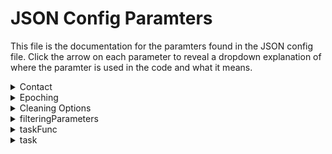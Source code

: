 # JSON Config Paramters

This file is the documentation for the paramters found in the JSON config file. Click the arrow on each parameter to reveal a dropdown explanation of where the paramter is used in the code and what it means. 

<!--CONTACT-->

<details>
<summary>Contact</summary>
Where: sendEmail function is called at the end of each fcp_# step, and contact is passed as a parameter.
<br>
Meaning: Email address to which to send pipeline’s progress updates (contained in square brackets, [ ])
</details>

<!--EPOCHING-->

<details>
  <summary>Epoching</summary>
  Where: fcp_1_TaskEpoching.
  <br>
  Meaning: Epoch the data into trials
  <br><br>
    <ul>
      <!--EPOCHING.PERIOD--> 
      <li>
        <details>
          <summary>Period</summary>
          Where: fcp_1_RestingStateEpoching, line 97
          <br>
          Meaning: Indicates epoch length for epoching resting state data
        </details>
      </li>
      <!--EPOCHING.TOTALTIME--> 
      <li>
        <details>
          <summary>Total time</summary>
          Where: Nowhere
          <br>
          Meaning: Relic from an older resting state epoch strategy. 
        </details>
      </li>
     <!--EPOCHING.HEADMOTION--> 
      <li>
        <details>
          <summary>Head motion</summary>
          Where: fcp_1_TaskEpoching
          <br>
          Meaning: Specifics for initial handling of head motion
          <br><br>
            <ul>
              <!--EPOCHING.HEADMOTION.THRESHOLDING-->
              <li>
              <details>
                <summary>Threshold</summary>
                Where: fcp_1_TaskEpoching in head motion correction
                <br>
                Meaning: Threshold for which to reject trials with head motion 
              </details>
            </li></ul>
        </details>
 </details>
 
 <!--CLEANING OPTIONS-->

<details>
  <summary>Cleaning Options</summary>
  Where: fcp_1_TaskEpoching
  <br>
  Meaning: Overall, gives options for how to handle artifacts, ICA, noisy trials, bad channels
  <br><br>
    <ul>
     <!--CLEANING OPTIONS.ARTIFACT--> 
      <li>
        <details>
          <summary>Artifact</summary>
          Where: fcp_1_TaskEpoching in artifact detection/rejection (all types)
          <br>
          Meaning: Specifies how we want to deal with various parts involved in detecting and rejecting different artifacts
          <br><br>
            <ul>
            <!--CLEANING OPTIONS.ARTIFACT.DETECTION--> 
            <li>
              <details>
                <summary>Detection</summary>
                Where: fcp_1_TaskEpoching in artifact detection
                <br>
                Meaning: “0” or “1” to indicate if we want to detect artifacts
              </details>
            </li>
            <!--CLEANING OPTIONS.ARTIFACT.REJECTION--> 
            <li>
              <details>
                <summary>Rejection</summary>
                Where: Nowhere: instead, in fcp_1_TaskEpoching under “Artifact Rejection”, there is a field “cfg.artfctdef.reject” that is equal to “complete” 
                <br>
                Meaning: Indicates how much we want to reject trials with artifacts (e.g. “complete” removes the entire trial)
              </details>
            </li>
            <!--CLEANING OPTIONS.ARTIFACT.MUSCLE--> 
            <li>
              <details>
                <summary>Muscle</summary>
                Where: fcp_1_TaskEpoching in artifact detection, setting up the cfg to call “ft_artifact_muscle”
                <br>
                Meaning: Configuration for muscle specifies how we want to deal with muscle artifacts 
              <br><br>
                <ul>
                  <!--CLEANING OPTIONS.ARTIFACT.MUSCLE.BPFILTER--> 
                  <li>
                    <details>
                      <summary>Bpfilter</summary>
                      Where: fcp_1_TaskEpoching in artifact detection, setting up the cfg to call “ft_artifact_muscle” 
                      <br>
                      Meaning: “Yes” or “no” to indicate whether or not we want to bandpass filter
                    </details>
                  </li>
                  <!--CLEANING OPTIONS.ARTIFACT.MUSCLE.BPFREQ--> 
                  <li>
                    <details>
                      <summary>Bpfreq</summary>
                      Where: fcp_1_TaskEpoching in artifact detection, setting up the cfg to call “ft_artifact_muscle” 
                      <br>
                      Meaning: [x,y] to specify what frequency band the filter should be
                    </details>
                  </li>
                  <!--CLEANING OPTIONS.ARTIFACT.MUSCLE.BPFILTORD--> 
                  <li>
                    <details>
                      <summary>Bpfiltord</summary>
                      Where: fcp_1_TaskEpoching in artifact detection, setting up the cfg to call “ft_artifact_muscle”
                      <br>
                      Meaning: Specifies the fiter orde
                    </details>
                  </li>
                  <!--CLEANING OPTIONS.ARTIFACT.MUSCLE.BPFILTTYPE--> 
                  <li>
                    <details>
                      <summary>Bpfilttype</summary>
                      Where: fcp_1_TaskEpoching in artifact detection, setting up the cfg to call “ft_artifact_muscle
                      <br>
                      Meaning: Specifies the type of filter (e.g. “but” for butterworth)
                    </details>
                  </li>
                  <!--CLEANING OPTIONS.ARTIFACT.MUSCLE.HILBERT--> 
                  <li>
                    <details>
                      <summary>Hilbert</summary>
                      Where:fcp_1_TaskEpoching in artifact detection, setting up the cfg to call “ft_artifact_muscle
                      <br>
                      Meaning: “Yes” or “no” to indicate if we want to perform a hilbert transform
                    </details>
                  </li>
                  <!--CLEANING OPTIONS.ARTIFACT.MUSCLE.BOXCAR--> 
                  <li>
                    <details>
                      <summary>Boxcar</summary>
                      Where: fcp_1_TaskEpoching in artifact detection, setting up the cfg to call “ft_artifact_muscle” 
                      <br>
                      Meaning: Specifies window length for the moving average filter. Also known as a boxcar car smoothing kernel or sliding average (aka window length
                    </details>
                  </li>
                  <!--CLEANING OPTIONS.ARTIFACT.MUSCLE.CUTOFF--> 
                  <li>
                    <details>
                      <summary>Cutoff</summary>
                      Where: fcp_1_TaskEpoching in artifact detection, setting up the cfg to call “ft_artifact_muscle”
                      <br>
                      Meaning: Specifies frequency at which to cut off the signal
                    </details>
                  </li>
                  <!--CLEANING OPTIONS.ARTIFACT.MUSCLE.TRLPADDING--> 
                  <li>
                    <details>
                      <summary>Trlpadding</summary>
                      Where: fcp_1_TaskEpoching in artifact detection, setting up the cfg to call “ft_artifact_muscle” 
                      <br>
                      Meaning: Allows data to be padded on either side of the trial with a specified length so that artifact detection/rejection are performed on those data segments (i.e. If you wish to include data prior to/post the trial are included) 
                    </details>
                  </li>
                  <!--CLEANING OPTIONS.ARTIFACT.MUSCLE.FLTPADDING--> 
                  <li>
                    <details>
                      <summary>Fltpadding</summary>
                      Where: fcp_1_TaskEpoching in artifact detection, setting up the cfg to call “ft_artifact_muscle” 
                      <br>
                      Meaning: Only used for filtering, not artifact detection. Since filters may cause edge effects detected in artifact-detection & mistaken for actual artifacts, we need filter padding. This reads additional data on either side before filtering.
                    </details>
                  </li>
                  <!--CLEANING OPTIONS.ARTIFACT.MUSCLE.ARTPADDING--> 
                  <li>
                    <details>
                      <summary>Artpadding</summary>
                      Where: fcp_1_TaskEpoching in artifact detection, setting up the cfg to call “ft_artifact_muscle” 
                      <br>
                      Meaning: Often, artifacts start/end a bit later than what is detected by the artifact detection system. Thus artifact padding is used to extend the artifact timeperiod on either side.
                    </details>
                  </li>
                </ul>
              </details>
            </li> 
            <!--CLEANING OPTIONS.ARTIFACT.JUMP--> 
            <li>
              <details>
                <summary>Jump</summary>
                Where: fcp_1_TaskEpoching in artifact detection
                <br>
                Meaning: Specifies how we want to deal with jump artifacts
                <br><br>
                  <ul>
                    <!--CLEANING OPTIONS.ARTIFACT.JUMP.CUTOFF--> 
                    <li>
                      <details>
                        <summary>Cutoff</summary>
                        Where: fcp_1_TaskEpoching in artifact detection
                        <br>
                        Meaning: Cutoff frequency indicating at what point the signal should be classified as a jump artifact 
                      </details>
                    </li>
                </ul>
              </details>
            </li>
            <!--CLEANING OPTIONS.ARTIFACT.ICACLEAN--> 
            <li>
              <details>
                <summary>icaClean</summary>
                Where: fcp_2_PreprocessingICA before we do/don’t run ICA
                <br>
                Meaning: “0” or “1” to indicacte whether or not we want to perform ICA
              </details>
            </li>
            <!--CLEANING OPTIONS.ARTIFACT.rmNOISYTRIALS--> 
            <li>
              <details>
                <summary>rmNoisyTrials</summary>
                Where: fcp_2_PreprocessingICA 
                <br>
                Meaning: “0” or “1” to specify whether or not we want to remove noisy trials (artifacts)
              </details>
            </li>
            <!--CLEANING OPTIONS.ARTIFACT.rmBADCHANNELS--> 
            <li>
              <details>
                <summary>rmBadChannels</summary>
                Where: fcp_3_ChannelRepair when checking if we want to remove channels
                <br>
                Meaning: “0” or “1” to indicate whether or not we want to remove bad channels (which we kept a list of from fcp_1)
              </details>
            </li>
          </ul>
    </details>
 </details>
  
 <!--FILTERING PARAMETERS-->

<details>
  <summary>filteringParameters</summary>
  Where: fcp_2_PreprocessingICA in setting up cfg for ft_preprocessing
  <br>
  Meaning: Overall, provides filtering specifications
  <br><br>
    <ul>
      <!--FILTERING PARAMETERS.CHANNEL--> 
      <li>
        <details>
          <summary>Channels</summary>
          Where: fcp_2_PreprocessingICA in setting up cfg for ft_preprocessing
          <br>
          Meaning: Specifies which data channels to look at: (1. MEG- replaced by all MEG channels, 2. MEGREF-replaced by all MEG reference channels, 3. REFGRAD, 4. REFMAG)
        </details>
      </li>
      <!--FILTERING PARAMETERS.DFTFILTER--> 
      <li>
        <details>
          <summary>Dftfilter</summary>
          Where: fcp_2_PreprocessingICA in setting up cfg for ft_preprocessing
          <br>
          Meaning: “Yes” or “no” to indicate whether or not we want to apply a notch filter to the data to remove the 50Hz
 or 60Hz line noise components ('zeroing').
        </details>
      </li>
     <!--FILTERING PARAMETERS.DFTFREQ--> 
      <li>
        <details>
          <summary>Dftfreq</summary>
          Where: fcp_2_PreprocessingICA in setting up cfg for ft_preprocessing
          <br>
          Meaning: Indicates whether the frequency to filter out is 50 or 60Hz. 
        </details>
      </li>
      <!--FILTERING PARAMETERS.BPFILTER--> 
      <li>
        <details>
          <summary>Bpfilter</summary>
          Where: fcp_2_PreprocessingICA in setting up cfg for ft_preprocessing
          <br>
          Meaning: “Yes” or “not” to indicate if we want to do a bandpass filter 
        </details>
      </li>
      <!--FILTERING PARAMETERS.BPFREQ--> 
      <li>
        <details>
          <summary>Bpfreq</summary>
          Where: fcp_2_PreprocessingICA in setting up cfg for ft_preprocessing
          <br>
          Meaning: [x,y] to specify what frequency band the filter should be
        </details>
      </li>
      <!--FILTERING PARAMETERS.BPFILTORD--> 
      <li>
        <details>
          <summary>Bpfiltord</summary>
          Where: fcp_2_PreprocessingICA in setting up cfg for ft_preprocessing
          <br>
          Meaning: Specifies the filter order
        </details>
      </li>
      <!--FILTERING PARAMETERS.SAMPLERATE--> 
      <li>
        <details>
          <summary>sampleRate</summary>
          Where: fcp_2_PreprocessingICA for downsampling data AND fcp_4_beamforming to resample the data
          <br>
          Meaning: Rate at which data is sampled (how many data points per second) 
        </details>
      </li>
      <!--FILTERING PARAMETERS.CTFLAYOUR--> 
      <li>
        <details>
          <summary>CTFlayout</summary>
          Where: End of fcp_2_5_checkpoint for displaying ica channels functio
          <br>
          Meaning: Indicates which MEG model you’re using (here, the CTF 151 model) so that it can plot results on a 2D image of the head with proper electrode positions.
        </details>
      </li>
 </details>
        
 <!--TASKFUNC-->

<details>
  <summary>taskFunc</summary>
  Where: fcp_1_Task_Epoching for setting up the cfg for epoching
  <br><br>
    <ul>
      <!--TASKFUNC.FUNCTION-->
      <li>
        <details>
          <summary>Function</summary>
          Where: fcp_1_Task_Epoching for setting up the cfg for epoching
          <br>
          Meaning: Name of a custom task epoching function to parse data into trials. Designed for marker epoching.
        </details>
      </li>
      <!--TASKFUNC.TYPE-->
      <li>
        <details>
          <summary>Type</summary>
          Where: fcp_1_Task_Epoching for setting up the cfg for epoching
        </details>
      </li>
     <!--TASKFUNC.FILE-->
      <li>
        <details>
          <summary>File</summary>
          Where: fcp_1_Task_Epoching for setting up the cfg for epoching
        </details>
      </li>
     <!--TASKFUNC.WORKSPACE-->
      <li>
        <details>
          <summary>Workspace</summary>
          Where: fcp_1_Task_Epoching for setting up the cfg for epoching
        </details>
      </li>
      <!--TASKFUNC.WITHINFILEPATH-->
      <li>
        <details>
          <summary>Within_file_path</summary>
          Where: fcp_1_Task_Epoching for setting up the cfg for epoching
        </details>
      </li>
 </details>
  
 <!--TASK-->

<details>
  <summary>task</summary>
  Where: fcp_1_TaskEpoching and fcp_2_PreprocessingICA
  <br><br>
    <ul>
      <!--TASK.ISREST-->
      <li>
        <details>
          <summary>isRest</summary>
          Where: fcp_2_PreprocessingICA when we load subject specific data 
          <br>
          Meaning: “0” or “1” to indicate whether or not we are dealing with rest data 
        </details>
      </li>
     <!--TASK.TRIALDEF--> 
      <li>
        <details>
          <summary>Trialdef</summary>
          Where: fcp_1_Task_Epoching for setting up the cfg for epoching (used in search TaskTrialFun in detail) and Fcp_5_freqanalysis and Fcp_5_task_Connectivity
          <br><br>
            <ul>
              <!--TASK.TRIALDEF.DETAILS--> 
              <li>
              <details>
                <summary>Details</summary>
                Where: searchTaskTrialFun
                <br><br>
                <ul>
                  <!--TASK.TRIALDEF.DETAILS.NAME--> 
                  <li>
                  <details>
                    <summary>Name</summary>
                    Where: searchTaskTrialFun
                    <br>  
                  </li>
                  <!--TASK.TRIALDEF.DETAILS.INCLUDEONCE--> 
                  <li>
                  <details>
                    <summary>includeOnce</summary>
                    Where: searchTaskTrialFun
                    <br>  
                  </li>
                  <!--TASK.TRIALDEF.DETAILS.EXCLUDE--> 
                  <li>
                  <details>
                    <summary>Exclude</summary>
                    Where: searchTaskTrialFun
                    <br>  
                  </li>
                  <!--TASK.TRIALDEF.DETAILS.INCLUDE--> 
                  <li>
                  <details>
                    <summary>Include</summary>
                    Where: searchTaskTrialFun
                    <br>  
                  </li>
                  <!--TASK.TRIALDEF.DETAILS.COUNTONLY--> 
                  <li>
                  <details>
                    <summary>countOnly</summary>
                    Where: searchTaskTrialFun
                    <br>  
                  </li>
                </ul>
              </details>
            <!--TASK.TRIALDEF.LIGHT--> 
            <li>
              <details>
               <summary>Light</summary>
               Where: Nowhere
               <ul>
                 <!--TASK.TRIALDEF.LIGHT.AVGSTARTTHRESH-->
                 <li>
                  <details>
                   <summary>avgstartThresh</summary>
                   Where: Nowhere
                  </details>
                 </li>
                </ul>
              </details>
            <!--TASK.TRIALDEF.PARAMETERS--> 
            <li>
              <details>
               <summary>Parameters</summary>
               Where: searchTaskTrialFun and fcp_5_freqanalysis and fcp_5_taskconnectivity
               <ul>
                 <!--TASK.TRIALDEF.PARAMETERS.T0SHIFT--> 
                 <li>
                  <details>
                   <summary>T0shift</summary>
                   Where: searchTaskTrialFun 
                  </details>
                 </li>
                 <!--TASK.TRIALDEF.PARAMETERS.TEPOCH--> 
                 <li>
                  <details>
                   <summary>tEpoch</summary>
                   Where: searchTaskTrialFun AND Fcp_5_freqanalysis AND Fcp_5_task_Connectivity when reshaping catmatrix into acceptable format 
                  </details>
                 </li>
                </ul>
              </details>
             <!--TASK.TRIALDEF.MARKERS--> 
             <li>
              <details>
               <summary>Markers</summary>
               Where: fcp_1_TaskEpoching
               <!--TASK.TRIALDEF.MARKERS.CORRECT--> 
               <ul>
                 <li>
                  <details>
                   <summary>Correct</summary>
                   Where: searchTaskTrialFun 
                  </details>
                 </li>
                 <!--TASK.TRIALDEF.MARKERS.INCORRECT--> 
                 <li>
                  <details>
                   <summary>Incorrect</summary>
                   Where: Nowhere
                  </details>
                 </li>
                 <!--TASK.TRIALDEF.MARKERS.T0MARKER--> 
                 <li>
                  <details>
                   <summary>T0marker</summary>
                   Where: fcp_1_TaskEpoching when t0 markers are grabbed (the plotTriggers function) AND search TaskTrialFun
                   <br>
                   Meaning: Specifies the event type to epoch around (eg. OfflneLightOn, LeftButtonPress, etc.)
                  </details>
                 </li>
                 <!--TASK.TRIALDEF.MARKERS.NEWTRIG--> 
                 <li>
                  <details>
                   <summary>newTrig</summary>
                   Where: Nowhere
                  </details>
                 </li></ul>
              </details>
            </li></ul>
        </details>
 </details>
 
